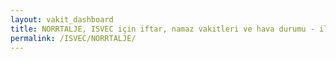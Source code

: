 ```yaml
---
layout: vakit_dashboard
title: NORRTALJE, ISVEC için iftar, namaz vakitleri ve hava durumu - ilçe/eyalet seç
permalink: /ISVEC/NORRTALJE/
---
```


<script type="text/javascript">
  var GLOBAL_COUNTRY = 'ISVEC';
  var GLOBAL_CITY = 'NORRTALJE';
  var GLOBAL_STATE = '';
  var lat = 72;
  var lon = 21;
</script>
